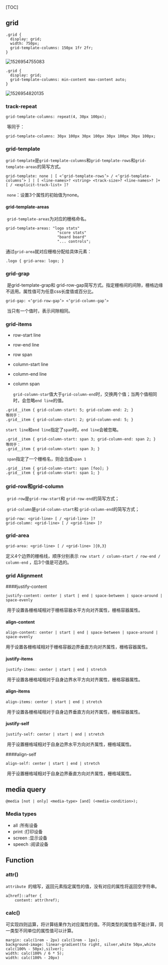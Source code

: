 [TOC]

## grid

```
.grid {
  display: grid;
  width: 750px;
  grid-template-columns: 150px 1fr 2fr;
}
```

![1526954755083](C:\Users\ADMINI~1\AppData\Local\Temp\1526954755083.png)



```
.grid {
  display: grid;
  grid-template-columns: min-content max-content auto;
}
```

![1526954820135](C:\Users\ADMINI~1\AppData\Local\Temp\1526954820135.png)

### track-repeat

```
grid-template-columns: repeat(4, 30px 100px);
```

​	等同于：

```
grid-template-columns: 30px 100px 30px 100px 30px 100px 30px 100px;
```



### grid-template

​	`grid-template`是`grid-template-columns`和`grid-template-rows`和`grid-template-areas`的简写方式。

```
grid-template: none | [ <‘grid-template-rows’> / <‘grid-template-columns’> ] | [ <line-names>? <string> <track-size>? <line-names>? ]+ [ / <explicit-track-list> ]?	
```

​	`none`：设置3个属性的初始值为none。

#### grid-template-areas

​	`grid-template-areas`为对应的栅格命名。

```
grid-template-areas: "logo stats"
                       "score stats"
                       "board board"
                       "... controls";
```

通过`grid-area`就对应栅格分配给具体元素：

```
.logo { grid-area: logo; }
```



### grid-grap

​	是grid-template-grap和 grid-row-gap简写方式。指定栅格间的间隙，栅格边缘不适用。属性值可为任意css长度值或百分比。

```
grid-gap: <‘grid-row-gap’> <‘grid-column-gap’>
```

​	当只有一个值时，表示间隙相同。

### grid-items

- row-start line

- row-end line

- row span

- column-start line

- column-end line

- column span

  

  `grid-column-star`值大于`grid-column-end`时，交换两个值；当两个值相同时，会忽略`end line`的值。

```
.grid__item { grid-column-start: 5; grid-column-end: 2; }
等同于：
.grid__item { grid-column-start: 2; grid-column-end: 5; }
```



​	`start line`和`end line`指定了`span`时，`end line`会被忽略。

```
.grid__item { grid-column-start: span 3; grid-column-end: span 2; }
等同于：
.grid__item { grid-column-start: span 3; }
```



​	`span`指定了一个栅格名，则会当成`span 1`

```
.grid__item { grid-column-start: span [foo]; }
.grid__item { grid-column-start: span 1; }
```



### grid-row和grid-column

​	`grid-row`是`grid-row-start`和 `grid-row-end`的简写方式；

​	`grid-column`是`grid-column-start`和 `grid-column-end`的简写方式；

```
grid-row: <grid-line> [ / <grid-line> ]? 
grid-column: <grid-line> [ / <grid-line> ]?
```



### grid-area

```
grid-area: <grid-line> [ / <grid-line> ]{0,3}
```

​	定义4个边界的栅格线，顺序分别表示 `row start / column-start / row-end / column-end` ，后3个值是可选的。



### grid Alignment

####justify-content

```
justify-content: center | start | end | space-between | space-around | space-evenly
```

​	用于设置各栅格域相对于栅格容器水平方向对齐属性，栅格容器属性。



#### align-content

```
align-content: center | start | end | space-between | space-around | space-evenly
```

​	用于设置各栅格域相对于栅格容器边界垂直方向对齐属性，栅格容器属性。



#### justify-items

```
justify-items: center | start | end | stretch
```

​	用于设置各栅格域相对于自身边界水平方向对齐属性，栅格容器属性。



#### align-items

```
align-items: center | start | end | stretch
```

​	用于设置各栅格域相对于自身边界垂直方向对齐属性，栅格容器属性。



#### justify-self

```
justify-self: center | start | end | stretch
```

​	用于设置栅格域相对于自身边界水平方向对齐属性，栅格域属性。



####align-self

```
align-self: center | start | end | stretch
```

​	用于设置栅格域相对于自身边界垂直方向对齐属性，栅格域属性。



## media query 

```
@media [not | only] <media-type> [and] (<media-condition>);
```



### Media types

- all  :所有设备
- print  :打印设备
- screen  :显示设备
- speech  :阅读设备



## Function



### attr() 

​	`attribute `的缩写，返回元素指定属性的值，没有对应的属性将返回空字符串。

```
a[href]::after {
    content: attr(href);
```

### calc() 

​	可实现四则运算，将计算结果作为对应属性的值。不同类型的属性值不能计算，同一类型不同单位的属性值可以计算。

```
margin: calc(1rem - 2px) calc(1rem - 1px);
background-image: linear-gradient(to right, silver,white 50px,white calc(100% - 50px),silver);
width: calc(100% / 6 * 5);
width: calc(100% - 20px)
```
